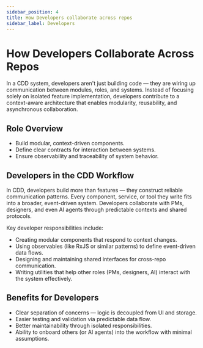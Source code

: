 ```yaml
---
sidebar_position: 4
title: How Developers collaborate across repos
sidebar_label: Developers
---
```


# How Developers Collaborate Across Repos

In a CDD system, developers aren't just building code — they are wiring up communication between modules, roles, and systems. Instead of focusing solely on isolated feature implementation, developers contribute to a context-aware architecture that enables modularity, reusability, and asynchronous collaboration.

## Role Overview

- Build modular, context-driven components.
- Define clear contracts for interaction between systems.
- Ensure observability and traceability of system behavior.

## Developers in the CDD Workflow

In CDD, developers build more than features — they construct reliable communication patterns. Every component, service, or tool they write fits into a broader, event-driven system. Developers collaborate with PMs, designers, and even AI agents through predictable contexts and shared protocols.

Key developer responsibilities include:

- Creating modular components that respond to context changes.
- Using observables (like RxJS or similar patterns) to define event-driven data flows.
- Designing and maintaining shared interfaces for cross-repo communication.
- Writing utilities that help other roles (PMs, designers, AI) interact with the system effectively.

## Benefits for Developers

- Clear separation of concerns — logic is decoupled from UI and storage.
- Easier testing and validation via predictable data flow.
- Better maintainability through isolated responsibilities.
- Ability to onboard others (or AI agents) into the workflow with minimal assumptions.
